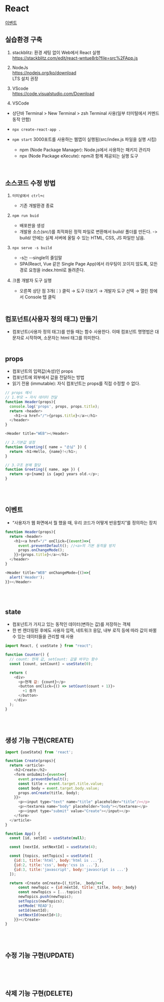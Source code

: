 # React

[이벤트](#이벤트)


## 실습환경 구축
1. stackblitz: 환경 세팅 없이 Web에서 React 실행  
https://stackblitz.com/edit/react-wntue8rb?file=src%2FApp.js

2. NodeJs  
https://nodejs.org/ko/download  
LTS 설치 권장

3. VScode  
https://code.visualstudio.com/Download

4. VSCode  

- 상단바 Terminal > New Terminal > zsh Terminal 사용(일부 터미털에서 커멘드 동작 안함)
- ```npx create-react-app .```
- ```npm start``` 3000포트를 사용하는 웹앱이 실행됨(src/index.js 파일을 실행 시킴)

   - npm (Node Package Manager): Node.js에서 사용하는 패키지 관리자   
   - npx (Node Package eXecute): npm과 함께 제공되는 실행 도구   
</br></br>


## 소스코드 수정 방법
1. ```터미널에서 ctrl+c```
   - 기존 개발환경 종료

2. ```npm run buid```   
   - 배포판을 생성
   - 개발용 소스(src/)를 최적화된 정적 파일로 변환해서 build/ 폴더를 만든다. -> build/ 안에는 실제 서버에 올릴 수 있는 HTML, CSS, JS 파일만 남음.

3. ```npx serve -s build```
   - -s는 --single의 줄임말
   - SPA(React, Vue 같은 Single Page App)에서 라우팅이 꼬이지 않도록, 모든 경로 요청을 index.html로 돌려준다.

4. 크롬 개발자 도구 실행  
   - 오른쪽 상단 점 3개(⋮) 클릭 →  도구 더보기 → 개발자 도구 선택 → 열린 창에서 Console 탭 클릭
</br></br>


## 컴포넌트(사용자 정의 태그) 만들기
- 컴포넌트(사용자 정의 태그)를 만들 때는 함수 사용한다. 이때 컴포넌트 명명법은 대문자로 시작하며, 소문자는 html 태그를 의미한다.
</br></br>


## props  
- 컴포넌트의 입력값(속성)인 props
- 컴포넌트에 외부에서 값을 전달하는 방법
- 읽기 전용 (immutable): 자식 컴포넌트는 props를 직접 수정할 수 없다.

```javascript
// props 예시
// 1.부모 → 자식 데이터 전달
function Header(props){
  console.log('props', props, props.title);
  return <header>
    <h1><a href="/">{props.title}</a></h1>
  </header>
}

<Header title="WEB"></Header>

// 2.기본값 설정
function Greeting({ name = "손님" }) {
  return <h1>Hello, {name}!</h1>;
}

// 3.구조 분해 할당
function Greeting({ name, age }) {
  return <p>{name} is {age} years old.</p>;
}
```
</br></br>


## 이벤트
- “사용자가 웹 화면에서 뭘 했을 때, 우리 코드가 어떻게 반응할지”를 정의하는 장치
```javascript
function Header(props){
  return <header>
    <h1><a href="/" onClick={(event)=>{
      event.preventDefault(); //<a>의 기본 동작을 방지
      props.onChangeMode();
    }}>{props.title}</a></h1>
  </header>
}

<Header title="WEB" onChangeMode={()=>{
  alert('Header');
}}></Header>

``` 
</br></br>


## state  
- 컴포넌트가 가지고 있는 동적인 데이터(변하는 값)를 저장하는 객체
- 한 번 렌더링된 후에도 사용자 입력, 네트워크 응답, 내부 로직 등에 따라 값이 바뀔 수 있는 데이터들을 관리할 때 사용

```javascript
import React, { useState } from "react";

function Counter() {
  // count: 현재 값, setCount: 값을 바꾸는 함수
  const [count, setCount] = useState(0);

  return (
    <div>
      <p>현재 값: {count}</p>
      <button onClick={() => setCount(count + 1)}>
        +1 증가
      </button>
    </div>
  );
}
```
</br></br>


## 생성 기능 구현(CREATE)
```javascript
import {useState} from 'react';

function Create(props){
  return <article>
    <h2>Create</h2>
    <form onSubmit={event=>{
      event.preventDefault();
      const title = event.target.title.value;
      const body = event.target.body.value;
      props.onCreate(title, body);
    }}>
      <p><input type="text" name="title" placeholder="title"/></p>
      <p><textarea name="body" placeholder="body"></textarea></p>
      <p><input type="submit" value="Create"></input></p>
    </form>
  </article>
}

function App() {
  const [id, setId] = useState(null);

  const [nextId, setNextId] = useState(4);

  const [topics, setTopics] = useState([
    {id:1, title:'html', body:'html is ...'},
    {id:2, title:'css', body:'css is ...'},
    {id:3, title:'javascript', body:'javascript is ...'}
  ]);

  return <Create onCreate={(_title, _body)=>{
      const newTopic = {id:nextId, title:_title, body:_body}
      const newTopics = [...topics]
      newTopics.push(newTopic);
      setTopics(newTopics);
      setMode('READ');
      setId(nextId);
      setNextId(nextId+1);
    }}></Create> 
}

```
</br></br>


## 수정 기능 구현(UPDATE)
```javascript


```
</br></br>





## 삭제 기능 구현(DELETE)
</br></br>
